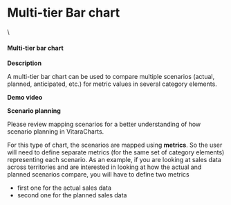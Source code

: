 # Multi-tier Bar chart

\


#### Multi-tier bar chart <a href="#multi-tier-bar-chart" id="multi-tier-bar-chart"></a>

**Description**

A multi-tier bar chart can be used to compare multiple scenarios (actual, planned, anticipated, etc.) for metric values in several category elements.

**Demo video**

**Scenario planning**

Please review mapping scenarios for a better understanding of how scenario planning in VitaraCharts.

For this type of chart, the scenarios are mapped using **metrics**. So the user will need to define separate metrics (for the same set of category elements) representing each scenario. As an example, if you are looking at sales data across territories and are interested in looking at how the actual and planned scenarios compare, you will have to define two metrics

* first one for the actual sales data
* second one for the planned sales data
